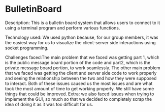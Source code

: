 # BulletinBoard

Description: This is a bulletin board system that allows users to connect to it using a terminal program and perform various functions. 

Technology used: We used python because, for our group members, it was the easiest way for us to visualize the client-server side interactions using socket programming. 

Challenges faced:The main problem that we faced was getting part 1, which is the public message board portion of the code and part2, which is the private message board portion, to work seamlessly. The other main problem that we faced was getting the client and server side code to work properly and seeing the relationship between the two and how they were supposed to interact. Both of these issues caused us the most issues and are what took the most amount of time to get working properly. We still have some things that could be improved. Extra: we also faced issues when trying to implement the GUI, so much so that we decided to completely scrap the idea of doing it as it was too difficult for us.

